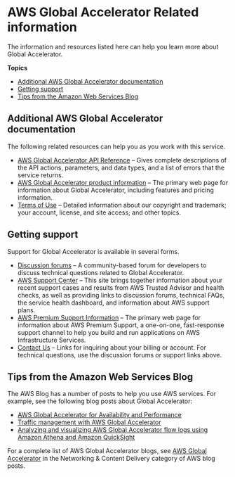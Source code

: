 # AWS Global Accelerator Related information<a name="Resources"></a>

The information and resources listed here can help you learn more about Global Accelerator\.

**Topics**
+ [Additional AWS Global Accelerator documentation](#related-information.global-accelerator-documentation)
+ [Getting support](#related-information.support)
+ [Tips from the Amazon Web Services Blog](#resources-aws-blog-tips)

## Additional AWS Global Accelerator documentation<a name="related-information.global-accelerator-documentation"></a>

The following related resources can help you as you work with this service\.
+ [AWS Global Accelerator API Reference](https://docs.aws.amazon.com/global-accelerator/latest/api/) – Gives complete descriptions of the API actions, parameters, and data types, and a list of errors that the service returns\.
+ [AWS Global Accelerator product information](http://aws.amazon.com/global-accelerator/) – The primary web page for information about Global Accelerator, including features and pricing information\.
+ [Terms of Use](http://aws.amazon.com/terms/) – Detailed information about our copyright and trademark; your account, license, and site access; and other topics\.

## Getting support<a name="related-information.support"></a>

Support for Global Accelerator is available in several forms\.
+ [Discussion forums](https://forums.aws.amazon.com/forum.jspa?forumID=312) – A community\-based forum for developers to discuss technical questions related to Global Accelerator\.
+ [AWS Support Center](https://console.aws.amazon.com/support/home#/) – This site brings together information about your recent support cases and results from AWS Trusted Advisor and health checks, as well as providing links to discussion forums, technical FAQs, the service health dashboard, and information about AWS support plans\.
+ [AWS Premium Support Information](https://aws.amazon.com/premiumsupport/) – The primary web page for information about AWS Premium Support, a one\-on\-one, fast\-response support channel to help you build and run applications on AWS Infrastructure Services\.
+ [Contact Us](http://aws.amazon.com/contact-us/) – Links for inquiring about your billing or account\. For technical questions, use the discussion forums or support links above\.

## Tips from the Amazon Web Services Blog<a name="resources-aws-blog-tips"></a>

The AWS Blog has a number of posts to help you use AWS services\. For example, see the following blog posts about Global Accelerator:
+ [AWS Global Accelerator for Availability and Performance](https://aws.amazon.com/blogs/startups/how-to-accelerate-your-wordpress-site-with-amazon-cloudfront/)
+ [ Traffic management with AWS Global Accelerator](https://aws.amazon.com/blogs/networking-and-content-delivery/traffic-management-with-aws-global-accelerator/)
+ [ Analyzing and visualizing AWS Global Accelerator flow logs using Amazon Athena and Amazon QuickSight](https://aws.amazon.com/blogs/networking-and-content-delivery/analyzing-and-visualizing-aws-global-accelerator-flow-logs-using-amazon-athena-and-amazon-quicksight/)

For a complete list of AWS Global Accelerator blogs, see [AWS Global Accelerator](https://aws.amazon.com/blogs/networking-and-content-delivery/category/networking-content-delivery/aws-global-accelerator/) in the Networking & Content Delivery category of AWS blog posts\.